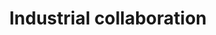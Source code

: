 ---
layout: project
title: "Industrial collaboration"
description: ""
header-img: "img/mcgill_spring.jpg"
category: industrial
---